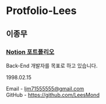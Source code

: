 # Protfolio-Lees

## 이종무

### [Notion 포트폴리오](https://www.notion.so/e3d64ca9f41d4c48bb7cc508da64a4da?pvs=4)

Back-End 개발자를 목표로 하고 있습니다.

1998.02.15

Email - ljm71555555@gmail.com   
GitHub - https://github.com/LeesMond

